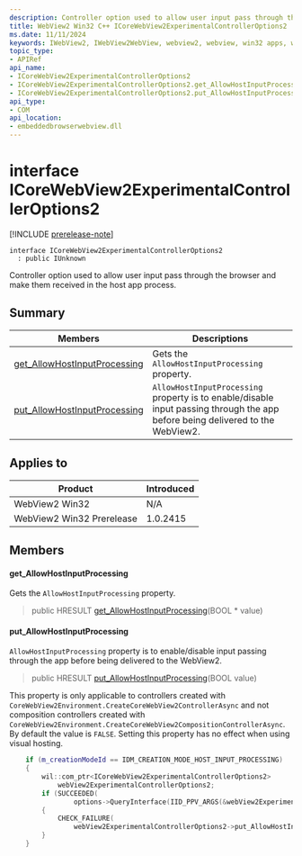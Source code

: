 ```yaml
---
description: Controller option used to allow user input pass through the browser and make them received in the host app process.
title: WebView2 Win32 C++ ICoreWebView2ExperimentalControllerOptions2
ms.date: 11/11/2024
keywords: IWebView2, IWebView2WebView, webview2, webview, win32 apps, win32, edge, ICoreWebView2, ICoreWebView2Controller, browser control, edge html, ICoreWebView2ExperimentalControllerOptions2
topic_type: 
- APIRef
api_name:
- ICoreWebView2ExperimentalControllerOptions2
- ICoreWebView2ExperimentalControllerOptions2.get_AllowHostInputProcessing
- ICoreWebView2ExperimentalControllerOptions2.put_AllowHostInputProcessing
api_type:
- COM
api_location:
- embeddedbrowserwebview.dll
---
```


# interface ICoreWebView2ExperimentalControllerOptions2

[!INCLUDE [prerelease-note](../includes/prerelease-note.md)]

```
interface ICoreWebView2ExperimentalControllerOptions2
  : public IUnknown
```

Controller option used to allow user input pass through the browser and make them received in the host app process.

## Summary

 Members                        | Descriptions
--------------------------------|---------------------------------------------
[get_AllowHostInputProcessing](#get_allowhostinputprocessing) | Gets the `AllowHostInputProcessing` property.
[put_AllowHostInputProcessing](#put_allowhostinputprocessing) | `AllowHostInputProcessing` property is to enable/disable input passing through the app before being delivered to the WebView2.

## Applies to

Product                         | Introduced
--------------------------------|---------------------------------------------
WebView2 Win32            |    N/A
WebView2 Win32 Prerelease |    1.0.2415

## Members

#### get_AllowHostInputProcessing

Gets the `AllowHostInputProcessing` property.

> public HRESULT [get_AllowHostInputProcessing](#get_allowhostinputprocessing)(BOOL * value)

#### put_AllowHostInputProcessing

`AllowHostInputProcessing` property is to enable/disable input passing through the app before being delivered to the WebView2.

> public HRESULT [put_AllowHostInputProcessing](#put_allowhostinputprocessing)(BOOL value)

This property is only applicable to controllers created with `CoreWebView2Environment.CreateCoreWebView2ControllerAsync` and not composition controllers created with `CoreWebView2Environment.CreateCoreWebView2CompositionControllerAsync`. By default the value is `FALSE`. Setting this property has no effect when using visual hosting. 
```cpp
    if (m_creationModeId == IDM_CREATION_MODE_HOST_INPUT_PROCESSING)
    {
        wil::com_ptr<ICoreWebView2ExperimentalControllerOptions2>
            webView2ExperimentalControllerOptions2;
        if (SUCCEEDED(
                options->QueryInterface(IID_PPV_ARGS(&webView2ExperimentalControllerOptions2))))
        {
            CHECK_FAILURE(
                webView2ExperimentalControllerOptions2->put_AllowHostInputProcessing(TRUE));
        }
    }
```


